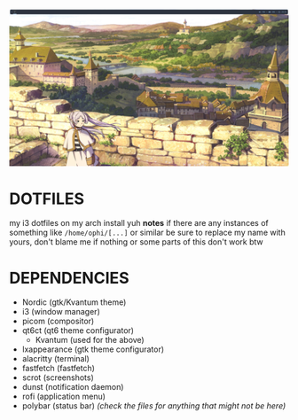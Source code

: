 ![:3](https://github.com/ophi4383/dotfiles/blob/main/repo/i3.png)
# **DOTFILES**
my i3 dotfiles on my arch install yuh
**notes** if there are any instances of something like `/home/ophi/[...]` or similar be sure to replace my name with yours, don't blame me if nothing or some parts of this don't work btw

# **DEPENDENCIES**
- Nordic (gtk/Kvantum theme)
- i3 (window manager)
- picom (compositor)
- qt6ct (qt6 theme configurator)
	- Kvantum (used for the above)
- lxappearance (gtk theme configurator)
- alacritty (terminal)
- fastfetch (fastfetch)
- scrot (screenshots)
- dunst (notification daemon)
- rofi (application menu)
- polybar (status bar)
*(check the files for anything that might not be here)*
